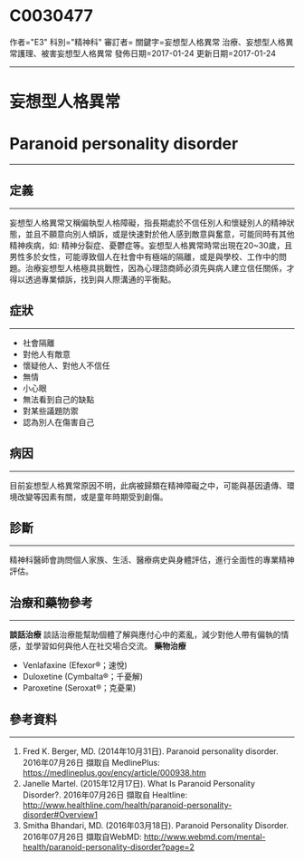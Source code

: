 # C0030477
作者="E3"
科別="精神科"
審訂者=
關鍵字=妄想型人格異常 治療、妄想型人格異常護理、被害妄想型人格異常
發佈日期=2017-01-24
更新日期=2017-01-24

----------
# 妄想型人格異常
# Paranoid personality disorder        
----------
## 定義
----------

妄想型人格異常又稱偏執型人格障礙，指長期處於不信任別人和懷疑別人的精神狀態，並且不願意向別人傾訴，或是快速對於他人感到敵意與奮意，可能同時有其他精神疾病，如: 精神分裂症、憂鬱症等。妄想型人格異常時常出現在20~30歲，且男性多於女性，可能導致個人在社會中有極端的隔離，或是與學校、工作中的問題。治療妄想型人格極具挑戰性，因為心理諮商師必須先與病人建立信任關係，才得以透過專業傾訴，找到與人際溝通的平衡點。

## 症狀
----------
- 社會隔離
- 對他人有敵意
- 懷疑他人、對他人不信任
- 無情
- 小心眼
- 無法看到自己的缺點
- 對某些議題防禦
- 認為別人在傷害自己
## 病因
----------

目前妄想型人格異常原因不明，此病被歸類在精神障礙之中，可能與基因遺傳、環境改變等因素有關，或是童年時期受到創傷。 

## 診斷
----------

精神科醫師會詢問個人家族、生活、醫療病史與身體評估，進行全面性的專業精神評估。

## 治療和藥物參考
----------

**談話治療**
談話治療能幫助個體了解與應付心中的紊亂，減少對他人帶有偏執的情感，並學習如何與他人在社交場合交流。
**藥物治療**

- Venlafaxine (Efexor®；速悅)
- Duloxetine (Cymbalta®；千憂解)
- Paroxetine (Seroxat®；克憂果)
## 參考資料
----------
1.  Fred K. Berger, MD. (2014年10月31日). Paranoid personality disorder. 2016年07月26日 擷取自 MedlinePlus:
  https://medlineplus.gov/ency/article/000938.htm
2.  Janelle Martel. (2015年12月17日). What Is Paranoid Personality Disorder?. 2016年07月26日 擷取自 Healtline: 
  http://www.healthline.com/health/paranoid-personality-disorder#Overview1
3. Smitha Bhandari, MD. (2016年03月18日).  Paranoid Personality Disorder. 2016年07月26日 擷取自WebMD:
  http://www.webmd.com/mental-health/paranoid-personality-disorder?page=2



